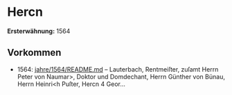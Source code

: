 # Hercn

**Ersterwähnung:** 1564

## Vorkommen
- 1564: [jahre/1564/README.md](../jahre/1564/README.md) – Lauterbach, Rentmeiſter, zuſamt Herrn
Peter von Naumar>, Doktor und Domdechant, Herrn
Günther von Bünau, Herrn Heinri<h Puſter, Hercn 4
Geor...
